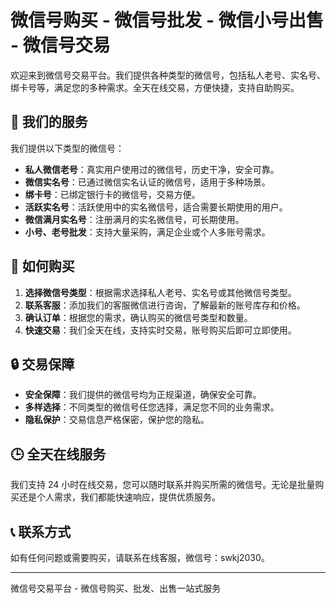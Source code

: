 # 微信号购买 - 微信号批发 - 微信小号出售 - 微信号交易

欢迎来到微信号交易平台。我们提供各种类型的微信号，包括私人老号、实名号、绑卡号等，满足您的多种需求。全天在线交易，方便快捷，支持自助购买。

## 🎯 我们的服务

我们提供以下类型的微信号：

- **私人微信老号**：真实用户使用过的微信号，历史干净，安全可靠。
- **微信实名号**：已通过微信实名认证的微信号，适用于多种场景。
- **绑卡号**：已绑定银行卡的微信号，交易方便。
- **活跃实名号**：活跃使用中的实名微信号，适合需要长期使用的用户。
- **微信满月实名号**：注册满月的实名微信号，可长期使用。
- **小号、老号批发**：支持大量采购，满足企业或个人多账号需求。

## 🔧 如何购买

1. **选择微信号类型**：根据需求选择私人老号、实名号或其他微信号类型。
2. **联系客服**：添加我们的客服微信进行咨询，了解最新的账号库存和价格。
3. **确认订单**：根据您的需求，确认购买的微信号类型和数量。
4. **快速交易**：我们全天在线，支持实时交易，账号购买后即可立即使用。

## 🔒 交易保障

- **安全保障**：我们提供的微信号均为正规渠道，确保安全可靠。
- **多样选择**：不同类型的微信号任您选择，满足您不同的业务需求。
- **隐私保护**：交易信息严格保密，保护您的隐私。

## 🕒 全天在线服务

我们支持 24 小时在线交易，您可以随时联系并购买所需的微信号。无论是批量购买还是个人需求，我们都能快速响应，提供优质服务。

## 📞 联系方式

如有任何问题或需要购买，请联系在线客服，微信号：swkj2030。

---

微信号交易平台 - 微信号购买、批发、出售一站式服务
